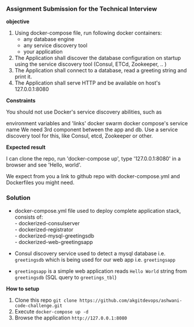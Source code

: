 ### Assignment Submission for the Technical Interview

**objective**

1. Using docker-compose file, run following docker containers:
    - any database engine
    - any service discovery tool
    - your application
2. The Application shall discover the database configuration on startup using the service discovery tool (Consul, ETCd, Zookeeper, .. )
3. The Application shall connect to a database, read a greeting string and print it.
4. The Application shall serve HTTP and be available on host's 127.0.0.1:8080

**Constraints**

You should not use Docker's service discovery abilities, such as

environment variables and 'links'
docker swarm
docker compose's service name
We need 3rd component between the app and db.
Use a service discovery tool for this, like Consul, etcd, Zookeeper or other.

**Expected result**

I can clone the repo, run 'docker-compose up', type '127.0.0.1:8080' in a browser and see 'Hello, world'.

We expect from you a link to github repo with docker-compose.yml and Dockerfiles you might need.

### Solution

* docker-compose.yml file used to deploy complete application stack, consists of:  
       - dockerized-consulserver  
       - dockerized-registrator  
       - dockerized-mysql-greetingsdb  
       - dockerized-web-greetingsapp  

* Consul discovery service used to detect a mysql database i.e. `greetingsdb` which is being used for our web app i.e. `greetingsapp`

* `greetingsapp` is a simple web application reads `Hello World` string from `greetingsdb` (SQL query to `greetings_tbl`)

**How to setup**

1. Clone this repo `git clone https://github.com/akgitdevops/ashwani-code-challenge.git`
2. Execute `docker-compose up -d`
3. Browse the application `http://127.0.0.1:8080`







